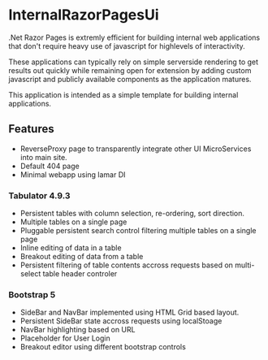 # InternalRazorPagesUi
.Net Razor Pages is extremly efficient for building internal web applications that don't require heavy use of javascript for highlevels of interactivity.

These applications can typically rely on simple serverside rendering to get results out quickly while remaining open for extension by adding custom javascript and publicly available components as the application matures.

This application is intended as a simple template for building internal applications.

## Features
- ReverseProxy page to transparently integrate other UI MicroServices into main site.
- Default 404 page
- Minimal webapp using lamar DI

### Tabulator 4.9.3
- Persistent tables with column selection, re-ordering, sort direction.
- Multiple tables on a single page
- Pluggable persistent search control filtering multiple tables on a single page 
- Inline editing of data in a table
- Breakout editing of data from a table
- Persistent filtering of table contents accross requests based on multi-select table header controler

### Bootstrap 5
- SideBar and NavBar implemented using HTML Grid based layout.
- Persistent SideBar state accross requests using localStoage
- NavBar highlighting based on URL
- Placeholder for User Login
- Breakout editor using different bootstrap controls

